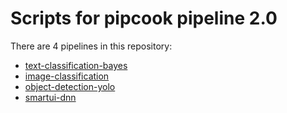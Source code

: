 # Scripts for pipcook pipeline 2.0

There are 4 pipelines in this repository:
* [text-classification-bayes](./scripts/text-classification-bayes)
* [image-classification](./scripts/image-classification)
* [object-detection-yolo](./scripts/object-detection-yolo)
* [smartui-dnn](./scripts/smartui-dnn)
